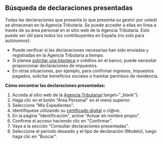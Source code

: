 ## Búsqueda de declaraciones presentadas

Todas las declaraciones que presenta (o que presenta su gestor por usted) se almacenan en la Agencia Tributaria. Se puede acceder a ellas en línea a través de su área personal en el sitio web de la Agencia Tributaria. Esto puede ser útil para todos los contribuyentes en España (no solo para autónomos):

- Puede verificar si las declaraciones necesarias han sido enviadas y registradas en la Agencia Tributaria a tiempo.
- Si planea [solicitar una hipoteca](#obtención-de-hipoteca-en-españa-como-autónomo-mi-experiencia-y-errores) o créditos en el banco, puede necesitar proporcionar declaraciones de impuestos.
- En otras situaciones, por ejemplo, para confirmar ingresos, impuestos pagados, solicitar beneficios sociales o tramitar permisos de residencia.

**Cómo encontrar las declaraciones presentadas:**

1. Acceda al sitio web de la [Agencia Tributaria](https://sede.agenciatributaria.gob.es){:target="_blank"}.
2. Haga clic en el botón "Área Personal" en el menú superior.
3. Seleccione "Mis Expedientes".
4. Identifíquese utilizando su [certificado digital](#obtención-del-certificado-digital) o cl@ve.
5. En la página "Identificación", active "Actuar en nombre propio".
6. Confirme el acceso haciendo clic en "Confirmar".
7. Vaya a la sección "Consultar declaraciones presentadas".
8. Seleccione el período deseado y el tipo de declaración (Modelo), luego haga clic en "Buscar". 
